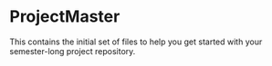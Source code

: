 # ProjectMaster
This contains the initial set of files to help you get started with your semester-long project repository.
